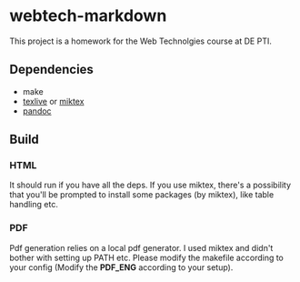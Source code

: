 # webtech-markdown

This project is a homework for the Web Technolgies course at DE PTI.

## Dependencies

* make
* [texlive](https://www.tug.org/texlive/) or [miktex](https://miktex.org/)
* [pandoc](https://pandoc.org/)

## Build

### HTML

It should run if you have all the deps.
If you use miktex, there's a possibility that you'll be prompted to install some packages (by miktex), like table handling etc.

### PDF

Pdf generation relies on a local pdf generator. I used miktex and didn't bother with setting up PATH etc.
Please modify the makefile according to your config (Modify the **PDF_ENG** according to your setup).